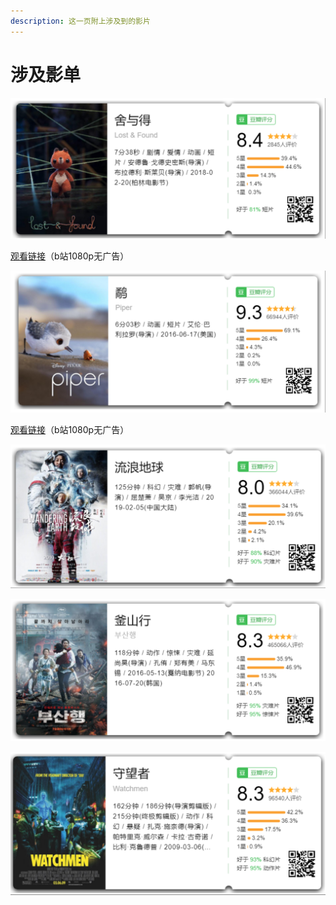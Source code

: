 ```yaml
---
description: 这一页附上涉及到的影片
---
```


# 涉及影单

![](.gitbook/assets/image%20%2823%29.png)

[观看链接](https://www.bilibili.com/video/av37765505)（b站1080p无广告）

![](.gitbook/assets/image%20%2869%29.png)

[观看链接](https://www.bilibili.com/video/av23085875?from=search&seid=11527703161368092986)（b站1080p无广告）

![](.gitbook/assets/image%20%2883%29.png)

![](.gitbook/assets/image%20%2863%29.png)

![](.gitbook/assets/image%20%2825%29.png)

